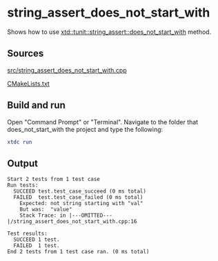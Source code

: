 # string_assert_does_not_start_with

Shows how to use [xtd::tunit::string_assert::does_not_start_with](https://gammasoft71.github.io/xtd/reference_guides/latest/classxtd_1_1tunit_1_1string__assert.html#a05dbec1544cbbfe17cd6933abece0775) method.

## Sources

[src/string_assert_does_not_start_with.cpp](src/string_assert_does_not_start_with.cpp)

[CMakeLists.txt](CMakeLists.txt)

## Build and run

Open "Command Prompt" or "Terminal". Navigate to the folder that does_not_start_with the project and type the following:

```cmake
xtdc run
```

## Output

```
Start 2 tests from 1 test case
Run tests:
  SUCCEED test.test_case_succeed (0 ms total)
  FAILED  test.test_case_failed (0 ms total)
    Expected: not string starting with "val"
    But was:  "value"
    Stack Trace: in |---OMITTED---|/string_assert_does_not_start_with.cpp:16

Test results:
  SUCCEED 1 test.
  FAILED  1 test.
End 2 tests from 1 test case ran. (0 ms total)
```
